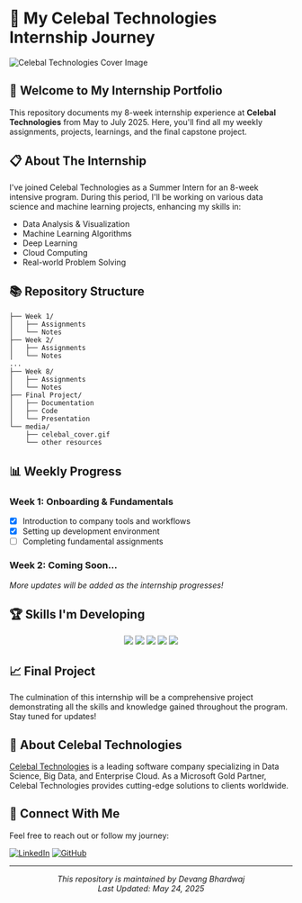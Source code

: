 # 🚀 My Celebal Technologies Internship Journey

![Celebal Technologies Cover Image](./media/celebal_cover.gif)

## 👋 Welcome to My Internship Portfolio

This repository documents my 8-week internship experience at **Celebal Technologies** from May to July 2025. Here, you'll find all my weekly assignments, projects, learnings, and the final capstone project.

## 📋 About The Internship

I've joined Celebal Technologies as a Summer Intern for an 8-week intensive program. During this period, I'll be working on various data science and machine learning projects, enhancing my skills in:

- Data Analysis & Visualization
- Machine Learning Algorithms
- Deep Learning
- Cloud Computing
- Real-world Problem Solving

## 📚 Repository Structure

```
├── Week 1/
│   ├── Assignments
│   └── Notes
├── Week 2/
│   ├── Assignments
│   └── Notes
...
├── Week 8/
│   ├── Assignments
│   └── Notes
├── Final Project/
│   ├── Documentation
│   ├── Code
│   └── Presentation
└── media/
    ├── celebal_cover.gif
    └── other resources
```

## 📊 Weekly Progress

### Week 1: Onboarding & Fundamentals
- [x] Introduction to company tools and workflows
- [x] Setting up development environment
- [ ] Completing fundamental assignments

### Week 2: Coming Soon...

*More updates will be added as the internship progresses!*

## 🏆 Skills I'm Developing

<div align="center">
  <img src="https://img.shields.io/badge/Python-3776AB?style=for-the-badge&logo=python&logoColor=white" />
  <img src="https://img.shields.io/badge/Pandas-150458?style=for-the-badge&logo=pandas&logoColor=white" />
  <img src="https://img.shields.io/badge/TensorFlow-FF6F00?style=for-the-badge&logo=tensorflow&logoColor=white" />
  <img src="https://img.shields.io/badge/Azure-0078D4?style=for-the-badge&logo=microsoft-azure&logoColor=white" />
  <img src="https://img.shields.io/badge/Power_BI-F2C811?style=for-the-badge&logo=powerbi&logoColor=black" />
</div>

## 📈 Final Project

The culmination of this internship will be a comprehensive project demonstrating all the skills and knowledge gained throughout the program. Stay tuned for updates!

## 🏢 About Celebal Technologies

[Celebal Technologies](https://celebaltech.com/) is a leading software company specializing in Data Science, Big Data, and Enterprise Cloud. As a Microsoft Gold Partner, Celebal Technologies provides cutting-edge solutions to clients worldwide.

## 🔗 Connect With Me

Feel free to reach out or follow my journey:

[![LinkedIn](https://img.shields.io/badge/LinkedIn-0077B5?style=for-the-badge&logo=linkedin&logoColor=white)](https://www.linkedin.com/in/devang-bhardwaj/)
[![GitHub](https://img.shields.io/badge/GitHub-100000?style=for-the-badge&logo=github&logoColor=white)](https://github.com/devang-bhardwaj)

---

<div align="center">
  <i>This repository is maintained by Devang Bhardwaj</i><br>
  <i>Last Updated: May 24, 2025</i>
</div>